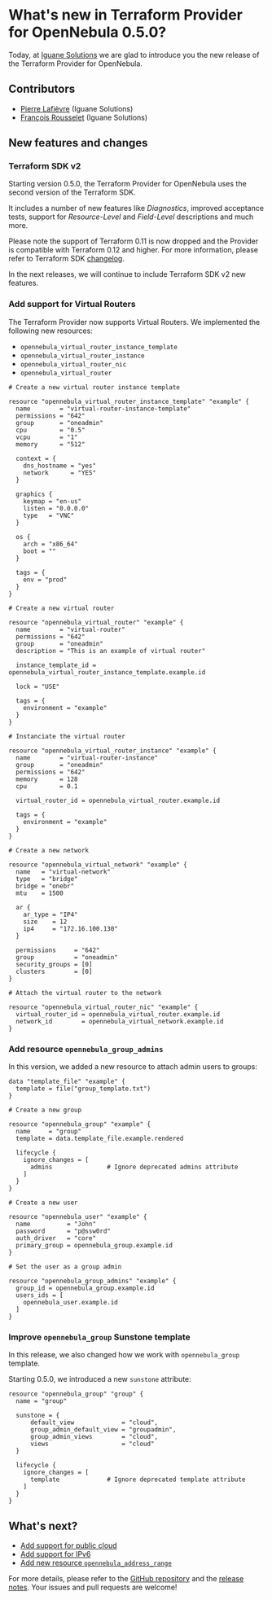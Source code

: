 # What's new in Terraform Provider for OpenNebula 0.5.0?

Today, at [Iguane Solutions](https://www.ig1.com) we are glad to introduce you the new release of the Terraform Provider for OpenNebula.

## Contributors

- [Pierre Lafièvre](https://github.com/treywelsh) (Iguane Solutions)
- [François Rousselet](https://github.com/frousselet) (Iguane Solutions)

## New features and changes

### Terraform SDK v2

Starting version 0.5.0, the Terraform Provider for OpenNebula uses the second version of the Terraform SDK.

It includes a number of new features like _Diagnostics_, improved acceptance tests, support for _Resource-Level_ and _Field-Level_ descriptions and much more.

Please note the support of Terraform 0.11 is now dropped and the Provider is compatible with Terraform 0.12 and higher. For more information, please refer to Terraform SDK [changelog](https://github.com/hashicorp/terraform-plugin-sdk/blob/v2.0.0/CHANGELOG.md).

In the next releases, we will continue to include Terraform SDK v2 new features.

### Add support for Virtual Routers

The Terraform Provider now supports Virtual Routers. We implemented the following new resources:

- `opennebula_virtual_router_instance_template`
- `opennebula_virtual_router_instance`
- `opennebula_virtual_router_nic`
- `opennebula_virtual_router`

```hcl
# Create a new virtual router instance template

resource "opennebula_virtual_router_instance_template" "example" {
  name        = "virtual-router-instance-template"
  permissions = "642"
  group       = "oneadmin"
  cpu         = "0.5"
  vcpu        = "1"
  memory      = "512"

  context = {
    dns_hostname = "yes"
    network      = "YES"
  }

  graphics {
    keymap = "en-us"
    listen = "0.0.0.0"
    type   = "VNC"
  }

  os {
    arch = "x86_64"
    boot = ""
  }

  tags = {
    env = "prod"
  }
}

# Create a new virtual router

resource "opennebula_virtual_router" "example" {
  name        = "virtual-router"
  permissions = "642"
  group       = "oneadmin"
  description = "This is an example of virtual router"

  instance_template_id = opennebula_virtual_router_instance_template.example.id

  lock = "USE"

  tags = {
    environment = "example"
  }
}

# Instanciate the virtual router

resource "opennebula_virtual_router_instance" "example" {
  name        = "virtual-router-instance"
  group       = "oneadmin"
  permissions = "642"
  memory      = 128
  cpu         = 0.1

  virtual_router_id = opennebula_virtual_router.example.id

  tags = {
    environment = "example"
  }
}

# Create a new network

resource "opennebula_virtual_network" "example" {
  name   = "virtual-network"
  type   = "bridge"
  bridge = "onebr"
  mtu    = 1500

  ar {
    ar_type = "IP4"
    size    = 12
    ip4     = "172.16.100.130"
  }

  permissions     = "642"
  group           = "oneadmin"
  security_groups = [0]
  clusters        = [0]
}

# Attach the virtual router to the network

resource "opennebula_virtual_router_nic" "example" {
  virtual_router_id = opennebula_virtual_router.example.id
  network_id        = opennebula_virtual_network.example.id
}
```

### Add resource `opennebula_group_admins`

In this version, we added a new resource to attach admin users to groups:

```hcl
data "template_file" "example" {
  template = file("group_template.txt")
}

# Create a new group

resource "opennebula_group" "example" {
  name     = "group"
  template = data.template_file.example.rendered

  lifecycle {
    ignore_changes = [
      admins               # Ignore deprecated admins attribute
    ]
  }
}

# Create a new user

resource "opennebula_user" "example" {
  name          = "John"
  password      = "p@ssw0rd"
  auth_driver   = "core"
  primary_group = opennebula_group.example.id
}

# Set the user as a group admin

resource "opennebula_group_admins" "example" {
  group_id = opennebula_group.example.id
  users_ids = [
    opennebula_user.example.id
  ]
}
```

### Improve `opennebula_group` Sunstone template

In this release, we also changed how we work with `opennebula_group` template.

Starting 0.5.0, we introduced a new `sunstone` attribute:

```hcl
resource "opennebula_group" "group" {
  name = "group"

  sunstone = {
      default_view             = "cloud",
      group_admin_default_view = "groupadmin",
      group_admin_views        = "cloud",
      views                    = "cloud"
  }

  lifecycle {
    ignore_changes = [
      template             # Ignore deprecated template attribute
    ]
  }
}
```

## What's next?

- [Add support for public cloud](https://github.com/OpenNebula/terraform-provider-opennebula/issues/186)
- [Add support for IPv6](https://github.com/OpenNebula/terraform-provider-opennebula/issues/247)
- [Add new resource `opennebula_address_range`](https://github.com/OpenNebula/terraform-provider-opennebula/issues/279)

For more details, please refer to the [GitHub repository](https://github.com/OpenNebula/terraform-provider-opennebula) and the [release notes](https://github.com/OpenNebula/terraform-provider-opennebula/releases/tag/v0.5.0). Your issues and pull requests are welcome!

